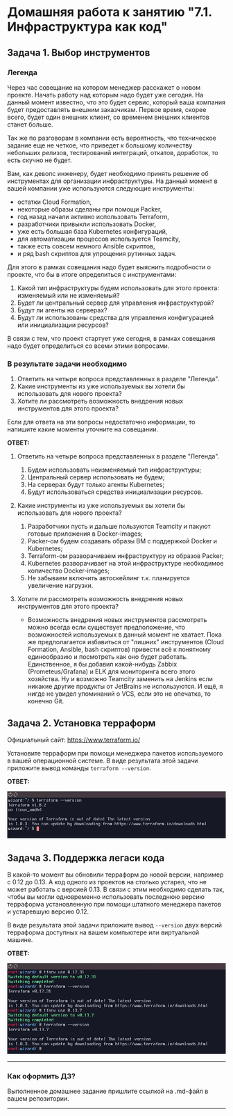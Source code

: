 # Домашняя работа к занятию "7.1. Инфраструктура как код"

## Задача 1. Выбор инструментов

### Легенда

Через час совещание на котором менеджер расскажет о новом проекте. Начать работу над которым надо
будет уже сегодня.
На данный момент известно, что это будет сервис, который ваша компания будет предоставлять внешним заказчикам.
Первое время, скорее всего, будет один внешних клиент, со временем внешних клиентов станет больше.

Так же по разговорам в компании есть вероятность, что техническое задание еще не четкое, что приведет к большому
количеству небольших релизов, тестирований интеграций, откатов, доработок, то есть скучно не будет.  

Вам, как девопс инженеру, будет необходимо принять решение об инструментах для организации инфраструктуры.
На данный момент в вашей компании уже используются следующие инструменты:

- остатки Сloud Formation,
- некоторые образы сделаны при помощи Packer,
- год назад начали активно использовать Terraform,
- разработчики привыкли использовать Docker,
- уже есть большая база Kubernetes конфигураций,
- для автоматизации процессов используется Teamcity,
- также есть совсем немного Ansible скриптов,
- и ряд bash скриптов для упрощения рутинных задач.  

Для этого в рамках совещания надо будет выяснить подробности о проекте, что бы в итоге определиться с инструментами:

1. Какой тип инфраструктуры будем использовать для этого проекта: изменяемый или не изменяемый?
1. Будет ли центральный сервер для управления инфраструктурой?
1. Будут ли агенты на серверах?
1. Будут ли использованы средства для управления конфигурацией или инициализации ресурсов?

В связи с тем, что проект стартует уже сегодня, в рамках совещания надо будет определиться со всеми этими вопросами.

### В результате задачи необходимо

1. Ответить на четыре вопроса представленных в разделе "Легенда".
1. Какие инструменты из уже используемых вы хотели бы использовать для нового проекта?
1. Хотите ли рассмотреть возможность внедрения новых инструментов для этого проекта?

Если для ответа на эти вопросы недостаточно информации, то напишите какие моменты уточните на совещании.  

__ОТВЕТ:__

1. Ответить на четыре вопроса представленных в разделе "Легенда".
   1. Будем использовать неизменяемый тип инфраструктуры;
   2. Центральный сервер использовать не будем;
   3. На серверах будут только агенты Kubernetes;
   4. Будут использоваться средства инициализации ресурсов.
2. Какие инструменты из уже используемых вы хотели бы использовать для нового проекта?
   1. Разработчики пусть и дальше пользуются Teamcity и пакуют готовые приложения в Docker-images;
   2. Packer-ом будем создавать образы ВМ с поддержкой Docker и Kubernetes;
   3. Terraform-ом разворачиваем инфраструктуру из образов Packer;
   4. Kubernetes разворачивает на этой инфраструктуре необходимое количество Docker-images;
   5. Не забываем включить автоскейлинг т.к. планируется увеличение нагрузки.
3. Хотите ли рассмотреть возможность внедрения новых инструментов для этого проекта?

   - Возможность внедрения новых инструментов рассмотреть можно всегда если существует предположение, что возможностей используемых в данный момент не хватает. Пока же предполагается избавиться от "лишних" инструментов (Сloud Formation, Ansible, bash скриптов) привести всё к понятному единообразию и посмотреть как оно будет работать. Единственное, я бы добавил какой-нибудь Zabbix (Prometeus/Grafana) и ELK для мониторинга всего этого хозяйства. Ну и возможно Teamcity заменить на Jenkins если никакие другие продукты от JetBrains не используются. И ещё, я нигде не увидел упоминаний о VCS, если это не опечатка, то конечно Git.

## Задача 2. Установка терраформ

Официальный сайт: <https://www.terraform.io/>

Установите терраформ при помощи менеджера пакетов используемого в вашей операционной системе.
В виде результата этой задачи приложите вывод команды `terraform --version`.  

__ОТВЕТ:__  

[![terraform --version](./Screenshot_20210722_095213.png)](./Screenshot_20210722_095213.png)

## Задача 3. Поддержка легаси кода

В какой-то момент вы обновили терраформ до новой версии, например с 0.12 до 0.13.
А код одного из проектов на столько устарел, что не может работать с версией 0.13.
В связи с этим необходимо сделать так, чтобы вы могли одновременно использовать последнюю версию терраформа установленную при помощи
штатного менеджера пакетов и устаревшую версию 0.12.

В виде результата этой задачи приложите вывод `--version` двух версий терраформа доступных на вашем компьютере
или виртуальной машине.  

__ОТВЕТ:__  

[![terraform --version](./Screenshot_20210722_102357.png)](./Screenshot_20210722_102357.png)

---

### Как оформить ДЗ?

Выполненное домашнее задание пришлите ссылкой на .md-файл в вашем репозитории.

---

